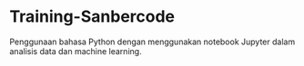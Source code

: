 # Training-Sanbercode
Penggunaan bahasa Python dengan menggunakan notebook Jupyter dalam analisis data dan machine learning.
